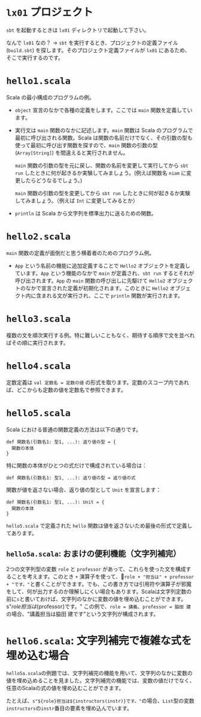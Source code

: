 # `lx01` プロジェクト

`sbt` を起動するときは `lx01` ディレクトリで起動して下さい。

なんで `lx01` なの？ → `sbt` を実行するとき、プロジェクトの定義ファイル (`build.sbt`) を探します。そのプロジェクト定義ファイルが `lx01` にあるため、そこで実行するのです。

# `hello1.scala`

Scala の最小構成のプログラムの例。

- `object` 宣言のなかで各種の定義をします。ここでは `main` 関数を定義しています。

- 実行文は `main` 関数のなかに記述します。`main` 関数は Scala のプログラムで最初に呼び出される関数。Scala は関数の名前だけでなく、その引数の型も使って最初に呼び出す関数を探すので、`main` 関数の引数の型 (`Array[String]`) を間違えると実行されません。

    `main` 関数の引数の型を元に戻し、関数の名前を変更して実行してから `sbt run` したときに何が起きるか実験してみましょう。(例えば関数名 `niam` に変更したらどうなるでしょう。)

    `main` 関数の引数の型を変更してから `sbt run` したときに何が起きるか実験してみましょう。（例えば `Int` に変更してみるとか）

- `println` は Scala から文字列を標準出力に送るための関数。


# `hello2.scala`

`main` 関数の定義が面倒だと思う横着者のためのプログラム例。

- `App` という名前の機能に追加定義することで `Hello2` オブジェクトを定義しています。`App` という機能のなかで `main` が定義され、`sbt run` するとそれが呼び出されます。`App` の `main` 関数の呼び出しに先駆けて `Hello2` オブジェクトのなかで宣言された定義が初期化されます。このときに `Hello2` オブジェクト内に含まれる文が実行され、ここで `println` 関数が実行されます。


# `hello3.scala`

複数の文を順次実行する例。特に難しいこともなく、期待する順序で文を並べればその順に実行されます。


# `hello4.scala`

定数定義は `val 定数名 = 定数の値` の形式を取ります。定数のスコープ内であれば、どこからも定数の値を定数名で参照できます。


# `hello5.scala`

Scala における普通の関数定義の方法は以下の通りです。

```
def 関数名(引数名1: 型1, ...): 返り値の型 = {
  関数の本体
}
```

特に関数の本体がひとつの式だけで構成されている場合は：

```
def 関数名(引数名1: 型1, ...): 返り値の型 = 返り値の式
```

関数が値を返さない場合、返り値の型として `Unit` を宣言します：

```
def 関数名(引数名1: 型1, ...): Unit = {
  関数の本体
}
```

`hello5.scala` で定義された `hello` 関数は値を返さないため最後の形式で定義してあります。

## `hello5a.scala`: おまけの便利機能（文字列補完）

2つの文字列型の変数 `role` と `professor` があって、これらを使った文を構成することを考えます。このとき `+` 演算子を使って、`role + "担当は" + professor + "です。"`と書くことができます。でも、この書き方では引用符や演算子が邪魔をして、何が出力するのか理解しにくい場合もあります。Scalaは文字列定数の前に`s`と書いておけば、文字列のなかに変数の値を埋め込むことができます。
    s"${role}担当は${professor}です。"
この例で、`role = 講義`、`professor = 脇田 建`の場合、"講義担当は脇田 建です"という文字列が構成されます。


# `hello6.scala`: 文字列補完で複雑な式を埋め込む場合

`hello5a.scala`の例題では、文字列補完の機能を用いて、文字列のなかに変数の値を埋め込めることを見ました。文字列補完の機能では、変数の値だけでなく、任意のScalaの式の値を埋め込むことができます。

たとえば、`s"${role}担当は${instructors(instr)}です。"`の場合、`List`型の変数`instructors`の`instr`番目の要素を埋め込んでいます。